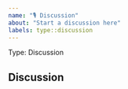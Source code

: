 ```yaml
---
name: "🎙️ Discussion"
about: "Start a discussion here"
labels: type::discussion
---
```

Type: Discussion

## Discussion
